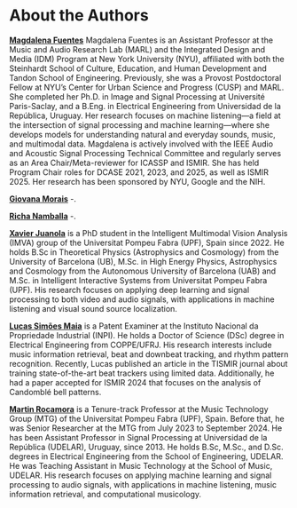 About the Authors
=================

[**Magdalena Fuentes**](https://magdalenafuentes.github.io) Magdalena Fuentes is an Assistant Professor at the Music and Audio Research Lab (MARL) and the Integrated Design and Media (IDM) Program at New York University (NYU), affiliated with both the Steinhardt School of Culture, Education, and Human Development and Tandon School of Engineering. Previously, she was a Provost Postdoctoral Fellow at NYU’s Center for Urban Science and Progress (CUSP) and MARL. She completed her Ph.D. in Image and Signal Processing at Université Paris-Saclay, and a B.Eng. in Electrical Engineering from Universidad de la República, Uruguay. Her research focuses on machine listening—a field at the intersection of signal processing and machine learning—where she develops models for understanding natural and everyday sounds, music, and multimodal data. Magdalena is actively involved with the IEEE Audio and Acoustic Signal Processing Technical Committee and regularly serves as an Area Chair/Meta-reviewer for ICASSP and ISMIR. She has held Program Chair roles for DCASE 2021, 2023, and 2025, as well as ISMIR 2025. Her research has been sponsored by NYU, Google and the NIH.

<!-- <a href="https://magdalenafuentes.github.io" target="_blank">website</a> -->

[**Giovana Morais**](https://steinhardt.nyu.edu/people/giovana-morais) -.

<!-- <a href="https://mepdavies.github.io" target="_blank">website</a> -->

[**Richa Namballa**](https://richa-namballa.github.io) -.

<!-- <a href="https://mepdavies.github.io" target="_blank">website</a> -->

[**Xavier Juanola**](https:/xavijuanola.github.io) is a PhD student in the Intelligent Multimodal Vision Analysis (IMVA) group of the Universitat Pompeu Fabra (UPF), Spain since 2022. He holds B.Sc in Theoretical Physics (Astrophysics and Cosmology) from the University of Barcelona (UB), M.Sc. in High Energy Physics, Astrophysics and Cosmology from the Autonomous University of Barcelona (UAB) and M.Sc. in Intelligent Interactive Systems from Universitat Pompeu Fabra (UPF). His research focuses on applying deep learning and signal processing to both video and audio signals, with applications in machine listening and visual sound source localization.

<!-- <a href="https:/xavijuanola.github.io" target="_blank">website</a> -->


[**Lucas Simões Maia**](https://www02.smt.ufrj.br/~lucas.maia/en/index.html)  is a Patent Examiner at the Instituto Nacional da Propriedade Industrial (INPI). He holds a Doctor of Science (DSc) degree in Electrical Engineering from COPPE/UFRJ. His research interests include music information retrieval, beat and downbeat tracking, and rhythm pattern recognition. Recently, Lucas published an article in the TISMIR journal about training state-of-the-art beat trackers using limited data. Additionally, he had a paper accepted for ISMIR 2024 that focuses on the analysis of Candomblé bell patterns. 

<!-- <a href="https://www02.smt.ufrj.br/~lucas.maia/en/index.html" target="_blank">website</a> -->


[**Martin Rocamora**](https://rocamora.uy) is a Tenure-track Professor at the Music Technology Group (MTG) of the Universitat Pompeu Fabra (UPF), Spain. Before that, he was Senior Researcher at the MTG from July 2023 to September 2024. He has been Assistant Professor in Signal Processing at Universidad de la República (UDELAR), Uruguay, since 2013. He holds B.Sc, M.Sc., and D.Sc. degrees in Electrical Engineering from the School of Engineering, UDELAR. He was Teaching Assistant in Music Technology at the School of Music, UDELAR. His research focuses on applying machine learning and signal processing to audio signals, with applications in machine listening, music information retrieval, and computational musicology.

<!-- <a href="https://rocamora.uy" target="_blank">website</a> -->

